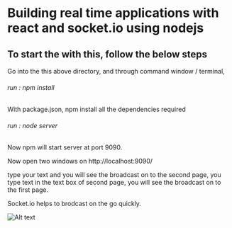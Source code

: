 # Building real time applications with react and socket.io using nodejs

## To start the with this, follow the below steps

Go into the this above directory, and through command window / terminal, 

###### run : npm install 

With package.json, npm install all the dependencies required

###### run : node server

Now npm will start server at port 9090.

Now open two windows on http://localhost:9090/

type your text and you will see the broadcast on to the second page, 
you type text in the text box of second page, you will see the broadcast on to the first page.

Socket.io helps to brodcast on the go quickly.

![Alt text](https://raw.githubusercontent.com/amir-saeed/nodejs/master/Building-realtime-apps-with-react-socket-and-node/tutorials.png?raw=true "Title")



